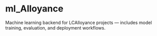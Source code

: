 # ml_Alloyance
Machine learning backend for LCAlloyance projects — includes model training, evaluation, and deployment workflows.
